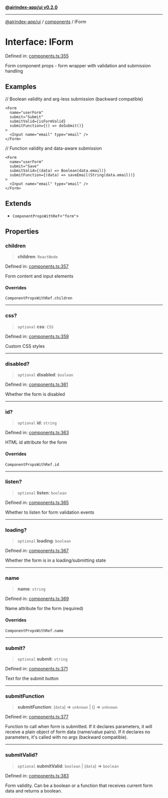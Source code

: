 [**@airindex-app/ui v0.2.0**](../../README.md)

***

[@airindex-app/ui](../../README.md) / [components](../README.md) / IForm

# Interface: IForm

Defined in: [components.ts:355](https://github.com/airindex-app/ui/blob/d4937753d6b61e212bc6c6c85f1f66df7da59eda/src/types/components.ts#L355)

Form component props - form wrapper with validation and submission handling

## Examples

// Boolean validity and arg-less submission (backward compatible)
```tsx
<Form
  name="userForm"
  submit="Submit"
  submitValid={isFormValid}
  submitFunction={() => doSubmit()}
>
  <Input name="email" type="email" />
</Form>
```

// Function validity and data-aware submission
```tsx
<Form
  name="userForm"
  submit="Save"
  submitValid={(data) => Boolean(data.email)}
  submitFunction={(data) => saveEmail(String(data.email))}
>
  <Input name="email" type="email" />
</Form>
```

## Extends

- `ComponentPropsWithRef`\<`"form"`\>

## Properties

### children

> **children**: `ReactNode`

Defined in: [components.ts:357](https://github.com/airindex-app/ui/blob/d4937753d6b61e212bc6c6c85f1f66df7da59eda/src/types/components.ts#L357)

Form content and input elements

#### Overrides

`ComponentPropsWithRef.children`

***

### css?

> `optional` **css**: `CSS`

Defined in: [components.ts:359](https://github.com/airindex-app/ui/blob/d4937753d6b61e212bc6c6c85f1f66df7da59eda/src/types/components.ts#L359)

Custom CSS styles

***

### disabled?

> `optional` **disabled**: `boolean`

Defined in: [components.ts:361](https://github.com/airindex-app/ui/blob/d4937753d6b61e212bc6c6c85f1f66df7da59eda/src/types/components.ts#L361)

Whether the form is disabled

***

### id?

> `optional` **id**: `string`

Defined in: [components.ts:363](https://github.com/airindex-app/ui/blob/d4937753d6b61e212bc6c6c85f1f66df7da59eda/src/types/components.ts#L363)

HTML id attribute for the form

#### Overrides

`ComponentPropsWithRef.id`

***

### listen?

> `optional` **listen**: `boolean`

Defined in: [components.ts:365](https://github.com/airindex-app/ui/blob/d4937753d6b61e212bc6c6c85f1f66df7da59eda/src/types/components.ts#L365)

Whether to listen for form validation events

***

### loading?

> `optional` **loading**: `boolean`

Defined in: [components.ts:367](https://github.com/airindex-app/ui/blob/d4937753d6b61e212bc6c6c85f1f66df7da59eda/src/types/components.ts#L367)

Whether the form is in a loading/submitting state

***

### name

> **name**: `string`

Defined in: [components.ts:369](https://github.com/airindex-app/ui/blob/d4937753d6b61e212bc6c6c85f1f66df7da59eda/src/types/components.ts#L369)

Name attribute for the form (required)

#### Overrides

`ComponentPropsWithRef.name`

***

### submit?

> `optional` **submit**: `string`

Defined in: [components.ts:371](https://github.com/airindex-app/ui/blob/d4937753d6b61e212bc6c6c85f1f66df7da59eda/src/types/components.ts#L371)

Text for the submit button

***

### submitFunction

> **submitFunction**: (`data`) => `unknown` \| () => `unknown`

Defined in: [components.ts:377](https://github.com/airindex-app/ui/blob/d4937753d6b61e212bc6c6c85f1f66df7da59eda/src/types/components.ts#L377)

Function to call when form is submitted.
If it declares parameters, it will receive a plain object of form data (name/value pairs).
If it declares no parameters, it's called with no args (backward compatible).

***

### submitValid?

> `optional` **submitValid**: `boolean` \| (`data`) => `boolean`

Defined in: [components.ts:383](https://github.com/airindex-app/ui/blob/d4937753d6b61e212bc6c6c85f1f66df7da59eda/src/types/components.ts#L383)

Form validity. Can be a boolean or a function that receives current form data and returns a boolean.
